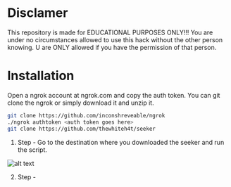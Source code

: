 # Disclamer

This repository is made for EDUCATIONAL PURPOSES ONLY!!! You are under no circumstances allowed to use this hack without the other person knowing. U are ONLY allowed if you have the permission of that person.

# Installation

Open a ngrok account at ngrok.com and copy the auth token.
You can git clone the ngrok or simply download it and unzip it.

```bash
git clone https://github.com/inconshreveable/ngrok
./ngrok authtoken <auth token goes here>
git clone https://github.com/thewhiteh4t/seeker
```

1. Step - Go to the destination where you downloaded the seeker and run the script.

![alt text](https://github.com/nikolakosticc/cryptocurrency-prices-demo/blob/main/images/home_photo.png)


2. Step - 
